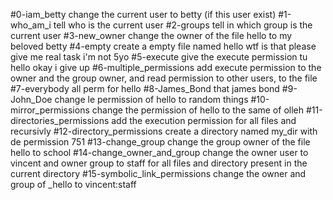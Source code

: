 #0-iam_betty 
change the current user to betty (if this user exist)
#1-who_am_i
tell who is the current user
#2-groups
tell in which group is the current user
#3-new_owner
change the owner of the file hello to my beloved betty
#4-empty
create a empty file named hello wtf is that please give me real task i'm not 5yo
#5-execute
give the execute permission tu hello okay i give up
#6-multiple_permissions
add execute permission to the owner and the group owner, and read permission to other users, to the file
#7-everybody
all perm for hello
#8-James_Bond
that james bond
#9-John_Doe
change le permission of hello to random things
#10-mirror_permissions
change the permission of hello to the same of olleh
#11-directories_permissions
add the execution permission for all files and recursivly
#12-directory_permissions
create a directory named my_dir with de permission 751
#13-change_group
change the group owner of the file hello to school
#14-change_owner_and_group
change the owner user to vincent and owner group to staff for all files and directory present in the current directory
#15-symbolic_link_permissions
change the owner and group of _hello to vincent:staff
